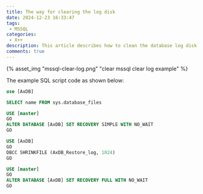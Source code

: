 ```yaml
---
title: The way for clearing the log disk
date: 2024-12-23 16:33:47
tags:
 - MSSQL
categories:
 - X++
description: This article describes how to clean the database log disk
comments: true
---
```


{% asset_img "mssql-clear-log.png" "clear mssql clear log example" %}

The example SQL script code as shown below:

```sql
use [AxDB]

SELECT name FROM sys.database_files

USE [master]
GO
ALTER DATABASE [AxDB] SET RECOVERY SIMPLE WITH NO_WAIT
GO

USE [AxDB]
GO
DBCC SHRINKFILE (AxDB_Restore_log, 1024)
GO

USE [master]
GO
ALTER DATABASE [AxDB] SET RECOVERY FULL WITH NO_WAIT
GO
```